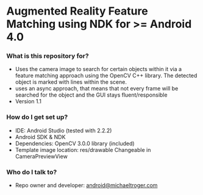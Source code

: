# Augmented Reality Feature Matching using NDK for >= Android 4.0 #

### What is this repository for? ###
* Uses the camera image to search for certain objects within it via a feature matching approach using the OpenCV C++ library. The detected object is marked with lines within the scene.
* uses an async approach, that means that not every frame will be searched for the object and the GUI stays fluent/responsible
* Version 1.1

### How do I get set up? ###
* IDE: Android Studio (tested with 2.2.2)
* Android SDK & NDK
* Dependencies: OpenCV 3.0.0 library (included)
* Template image location: res/drawable Changeable in CameraPreviewView

### Who do I talk to? ###
* Repo owner and developer: android@michaeltroger.com
